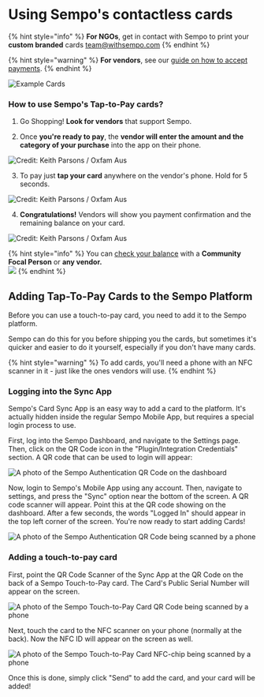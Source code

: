 # Using Sempo's contactless cards

{% hint style="info" %}
**For NGOs**, get in contact with Sempo to print your **custom branded** cards [team@withsempo.com](mailto:team@withsempo.com)
{% endhint %}

{% hint style="warning" %}
**For vendors**, see our [guide on how to accept payments](../mobile-app/using-the-app-as-a-vendor.md#how-to-accept-payments).
{% endhint %}

![Example Cards](../.gitbook/assets/teal-oxfam-cards-final.png)

### How to use Sempo's Tap-to-Pay cards?

1. Go Shopping! **Look for vendors** that support Sempo.

2. Once **you're ready to pay**, the **vendor will enter the amount and the category of your purchase** into the app on their phone.

![Credit: Keith Parsons / Oxfam Aus](../.gitbook/assets/screen-shot-2020-09-11-at-7.22.05-am.png)

3. To pay just **tap your card** anywhere on the vendor's phone. Hold for 5 seconds.

![Credit: Keith Parsons / Oxfam Aus](../.gitbook/assets/screen-shot-2020-09-11-at-7.22.15-am.png)

4. **Congratulations!** Vendors will show you payment confirmation and the remaining balance on your card.

![Credit: Keith Parsons / Oxfam Aus](../.gitbook/assets/screen-shot-2020-09-11-at-7.22.24-am.png)



{% hint style="info" %}
You can [check your balance](../mobile-app/using-the-app-as-a-vendor.md#how-to-check-balance) with a **Community Focal Person** or **any vendor.**  
 ![](../.gitbook/assets/screen-shot-2020-09-11-at-7.21.58-am.png) 
{% endhint %}


## Adding Tap-To-Pay Cards to the Sempo Platform 

Before you can use a touch-to-pay card, you need to add it to the Sempo platform.

Sempo can do this for you before shipping you the cards, but sometimes it's quicker and easier to do it yourself, especially if you don't have many cards.

{% hint style="warning" %} To add cards, you'll need a phone with an NFC scanner in it - just like the ones vendors will use. {% endhint %} 

### Logging into the Sync App

Sempo's Card Sync App is an easy way to add a card to the platform. It's actually hidden inside the regular Sempo Mobile App, but requires a special login process to use.

First, log into the Sempo Dashboard, and navigate to the Settings page. Then, click on the QR Code icon in the "Plugin/Integration Credentials" section. A QR code that can be used to login will appear:

![A photo of the Sempo Authentication QR Code on the dashboard](../.gitbook/assets/SyncLogin.png)


Now, login to Sempo's Mobile App using any account. Then, navigate to settings, and press the "Sync" option near the bottom of the screen. A QR code scanner will appear. Point this at the QR code showing on the dashboard.
After a few seconds, the words "Logged In" should appear in the top left corner of the screen. You're now ready to start adding Cards!

![A photo of the Sempo Authentication QR Code being scanned by a phone](../.gitbook/assets/PhoneLogIn.jpg)


### Adding a touch-to-pay card

First, point the QR Code Scanner of the Sync App at the QR Code on the back of a Sempo Touch-to-Pay card. The Card's Public Serial Number will appear on the screen.

![A photo of the Sempo Touch-to-Pay Card QR Code being scanned by a phone](../.gitbook/assets/AddWithQR.jpg)

Next, touch the card to the NFC scanner on your phone (normally at the back). Now the NFC ID will appear on the screen as well.

![A photo of the Sempo Touch-to-Pay Card NFC-chip being scanned by a phone](../.gitbook/assets/Touch.png)

Once this is done, simply click "Send" to add the card, and your card will be added!




